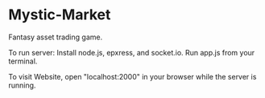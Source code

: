 # Mystic-Market
Fantasy asset trading game.

To run server:
Install node.js, epxress, and socket.io.
Run app.js from your terminal.

To visit Website, open "localhost:2000" in your browser while the server is running.